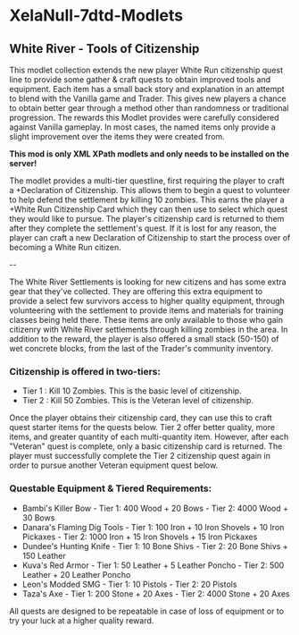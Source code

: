 # XelaNull-7dtd-Modlets

## White River - Tools of Citizenship

This modlet collection extends the new player White Run citizenship quest line to provide some gather & craft quests to obtain improved tools and equipment. Each item has a small back story and explanation in an attempt to blend with the Vanilla game and Trader. This gives new players a chance to obtain better gear through a method other than randomness or traditional progression. The rewards this Modlet provides were carefully considered against Vanilla gameplay. In most cases, the named items only provide a slight improvement over the items they were created from.

**This mod is only XML XPath modlets and only needs to be installed on the server!**

The modlet provides a multi-tier questline, first requiring the player to craft a +Declaration of Citizenship. This allows them to begin a quest to volunteer to help defend the settlement by killing 10 zombies. This earns the player a +White Run Citizenship Card which they can then use to select which quest they would like to pursue. The player's citizenship card is returned to them after they complete the settlement's quest. If it is lost for any reason, the player can craft a new Declaration of Citizenship to start the process over of becoming a White Run citizen.

--

The White River Settlements is looking for new citizens and has some extra gear that they've collected. They are offering this extra equipment to provide a select few survivors access to higher quality equipment, through volunteering with the settlement to provide items and materials for training classes being held there. These items are only available to those who gain citizenry with White River settlements through killing zombies in the area. In addition to the reward, the player is also offered a small stack (50-150) of wet concrete blocks, from the last of the Trader's community inventory.

### Citizenship is offered in two-tiers:

- Tier 1 : Kill 10 Zombies. This is the basic level of citizenship.
- Tier 2 : Kill 50 Zombies. This is the Veteran level of citizenship.

Once the player obtains their citizenship card, they can use this to craft quest starter items for the quests below. Tier 2 offer better quality, more items, and greater quantity of each multi-quantity item. However, after each "Veteran" quest is complete, only a basic citizenship card is returned. The player must successfully complete the Tier 2 citizenship quest again in order to pursue another Veteran equipment quest below.

### Questable Equipment & Tiered Requirements:

- Bambi's Killer Bow - Tier 1: 400 Wood + 20 Bows - Tier 2: 4000 Wood + 30 Bows
- Danara's Flaming Dig Tools - Tier 1: 100 Iron + 10 Iron Shovels + 10 Iron Pickaxes - Tier 2: 1000 Iron + 15 Iron Shovels + 15 Iron Pickaxes
- Dundee's Hunting Knife - Tier 1: 10 Bone Shivs - Tier 2: 20 Bone Shivs + 150 Leather
- Kuva's Red Armor - Tier 1: 50 Leather + 5 Leather Poncho - Tier 2: 500 Leather + 20 Leather Poncho
- Leon's Modded SMG - Tier 1: 10 Pistols - Tier 2: 20 Pistols
- Taza's Axe - Tier 1: 200 Stone + 20 Axes - Tier 2: 4000 Stone + 20 Axes

All quests are designed to be repeatable in case of loss of equipment or to try your luck at a higher quality reward.
